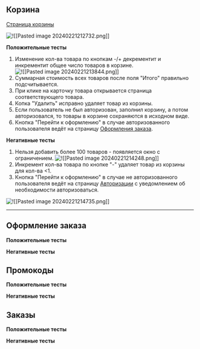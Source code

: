 ## Корзина

[Страница корзины](https://zuzu-market.ru/cart)

![!\[\[Pasted image 20240221212732.png\]\]](<Pasted image 20240221212732.png>)

**Положительные тесты**
1. Изменение кол-ва товара по кнопкам -/+ декрементит и инкрементит  общее число товаров в корзине.
![!\[\[Pasted image 20240221213844.png\]\]](<Pasted image 20240221213844.png>)
3. Суммарная стоимость всех товаров после поля "Итого" правильно подсчитывается.
4. При клике на карточку товара открывается страница соответствующего товара.
5. Копка "Удалить" исправно удаляет товар из корзины.
6. Если пользователь не был авторизован, заполнил корзину, а потом авторизовался, то товары в корзине сохраняются в исходном виде.
7. Кнопка "Перейти к оформлению" в случае авторизованного пользователя ведёт на страницу [Оформления заказа](https://zuzu-market.ru/order).

**Негативные тесты**
1. Нельзя добавить более 100 товаров - появляется окно с ограничением.
![!\[\[Pasted image 20240221214248.png\]\]](<Pasted image 20240221214248.png>)
2. Инкремент кол-ва товара по кнопке "-" удаляет товар из корзины для кол-ва <1.
3. Кнопка "Перейти к оформлению" в случае не авторизованного пользователя ведёт на страницу [Авторизации](https://zuzu-market.ru/login) с уведомлением об необходимости авторизоваться.

![!\[\[Pasted image 20240221214735.png\]\]](<Pasted image 20240221214735.png>)

---

## Оформление заказа

**Положительные тесты**


**Негативные тесты**


## Промокоды

**Положительные тесты**


**Негативные тесты**


## Заказы

**Положительные тесты**


**Негативные тесты**
